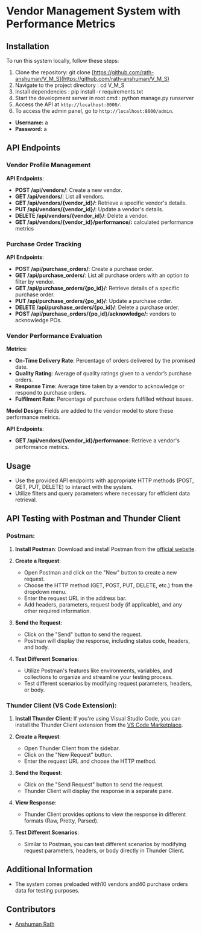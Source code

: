 # Vendor Management System with Performance Metrics

## Installation

To run this system locally, follow these steps:

1. Clone the repository:
   git clone [https://github.com/rath-anshuman/V_M_S](https://github.com/rath-anshuman/V_M_S)
2. Navigate to the project directory : cd V_M_S
3. Install dependencies : pip install -r requirements.txt
4. Start the development server in root cmd : python manage.py runserver
5. Access the API at `http://localhost:8000/`.
6. To access the admin panel, go to `http://localhost:8000/admin`.

- **Username:** a
- **Password:** a

## API Endpoints

### Vendor Profile Management

**API Endpoints**:

- **POST /api/vendors/**: Create a new vendor.
- **GET /api/vendors/**: List all vendors.
- **GET /api/vendors/{vendor_id}/**: Retrieve a specific vendor's details.
- **PUT /api/vendors/{vendor_id}/**: Update a vendor's details.
- **DELETE /api/vendors/{vendor_id}/**: Delete a vendor.
- **GET /api/vendors/{vendor_id}/performance/:** calculated performance metrics

### Purchase Order Tracking

**API Endpoints**:

- **POST /api/purchase_orders/**: Create a purchase order.
- **GET /api/purchase_orders/**: List all purchase orders with an option to filter by vendor.
- **GET /api/purchase_orders/{po_id}/**: Retrieve details of a specific purchase order.
- **PUT /api/purchase_orders/{po_id}/**: Update a purchase order.
- **DELETE /api/purchase_orders/{po_id}/**: Delete a purchase order.
- **POST /api/purchase_orders/{po_id}/acknowledge/:** vendors to acknowledge
  POs.

### Vendor Performance Evaluation

**Metrics**:

- **On-Time Delivery Rate**: Percentage of orders delivered by the promised date.
- **Quality Rating**: Average of quality ratings given to a vendor’s purchase orders.
- **Response Time**: Average time taken by a vendor to acknowledge or respond to purchase orders.
- **Fulfilment Rate**: Percentage of purchase orders fulfilled without issues.

**Model Design**: Fields are added to the vendor model to store these performance metrics.

**API Endpoints**:

- **GET /api/vendors/{vendor_id}/performance**: Retrieve a vendor's performance metrics.

## Usage

- Use the provided API endpoints with appropriate HTTP methods (POST, GET, PUT, DELETE) to interact with the system.
- Utilize filters and query parameters where necessary for efficient data retrieval.

## API Testing with Postman and Thunder Client

### Postman:

1. **Install Postman**: Download and install Postman from the [official website](https://www.postman.com/downloads/).
2. **Create a Request**:

   - Open Postman and click on the "New" button to create a new request.
   - Choose the HTTP method (GET, POST, PUT, DELETE, etc.) from the dropdown menu.
   - Enter the request URL in the address bar.
   - Add headers, parameters, request body (if applicable), and any other required information.
3. **Send the Request**:

   - Click on the "Send" button to send the request.
   - Postman will display the response, including status code, headers, and body.
4. **Test Different Scenarios**:

   - Utilize Postman's features like environments, variables, and collections to organize and streamline your testing process.
   - Test different scenarios by modifying request parameters, headers, or body.

### Thunder Client (VS Code Extension):

1. **Install Thunder Client**: If you're using Visual Studio Code, you can install the Thunder Client extension from the [VS Code Marketplace](https://marketplace.visualstudio.com/items?itemName=rangav.vscode-thunder-client).
2. **Create a Request**:

   - Open Thunder Client from the sidebar.
   - Click on the "New Request" button.
   - Enter the request URL and choose the HTTP method.
3. **Send the Request**:

   - Click on the "Send Request" button to send the request.
   - Thunder Client will display the response in a separate pane.
4. **View Response**:

   - Thunder Client provides options to view the response in different formats (Raw, Pretty, Parsed).
5. **Test Different Scenarios**:

   - Similar to Postman, you can test different scenarios by modifying request parameters, headers, or body directly in Thunder Client.

## Additional Information

- The system comes preloaded with10 vendors and40 purchase orders data for testing purposes.

## Contributors

- [Anshuman Rath](https://github.com/anish-anshuman)

